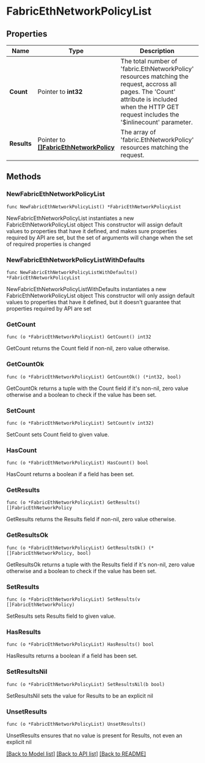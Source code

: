 # FabricEthNetworkPolicyList

## Properties

Name | Type | Description | Notes
------------ | ------------- | ------------- | -------------
**Count** | Pointer to **int32** | The total number of &#39;fabric.EthNetworkPolicy&#39; resources matching the request, accross all pages. The &#39;Count&#39; attribute is included when the HTTP GET request includes the &#39;$inlinecount&#39; parameter. | [optional] 
**Results** | Pointer to [**[]FabricEthNetworkPolicy**](FabricEthNetworkPolicy.md) | The array of &#39;fabric.EthNetworkPolicy&#39; resources matching the request. | [optional] 

## Methods

### NewFabricEthNetworkPolicyList

`func NewFabricEthNetworkPolicyList() *FabricEthNetworkPolicyList`

NewFabricEthNetworkPolicyList instantiates a new FabricEthNetworkPolicyList object
This constructor will assign default values to properties that have it defined,
and makes sure properties required by API are set, but the set of arguments
will change when the set of required properties is changed

### NewFabricEthNetworkPolicyListWithDefaults

`func NewFabricEthNetworkPolicyListWithDefaults() *FabricEthNetworkPolicyList`

NewFabricEthNetworkPolicyListWithDefaults instantiates a new FabricEthNetworkPolicyList object
This constructor will only assign default values to properties that have it defined,
but it doesn't guarantee that properties required by API are set

### GetCount

`func (o *FabricEthNetworkPolicyList) GetCount() int32`

GetCount returns the Count field if non-nil, zero value otherwise.

### GetCountOk

`func (o *FabricEthNetworkPolicyList) GetCountOk() (*int32, bool)`

GetCountOk returns a tuple with the Count field if it's non-nil, zero value otherwise
and a boolean to check if the value has been set.

### SetCount

`func (o *FabricEthNetworkPolicyList) SetCount(v int32)`

SetCount sets Count field to given value.

### HasCount

`func (o *FabricEthNetworkPolicyList) HasCount() bool`

HasCount returns a boolean if a field has been set.

### GetResults

`func (o *FabricEthNetworkPolicyList) GetResults() []FabricEthNetworkPolicy`

GetResults returns the Results field if non-nil, zero value otherwise.

### GetResultsOk

`func (o *FabricEthNetworkPolicyList) GetResultsOk() (*[]FabricEthNetworkPolicy, bool)`

GetResultsOk returns a tuple with the Results field if it's non-nil, zero value otherwise
and a boolean to check if the value has been set.

### SetResults

`func (o *FabricEthNetworkPolicyList) SetResults(v []FabricEthNetworkPolicy)`

SetResults sets Results field to given value.

### HasResults

`func (o *FabricEthNetworkPolicyList) HasResults() bool`

HasResults returns a boolean if a field has been set.

### SetResultsNil

`func (o *FabricEthNetworkPolicyList) SetResultsNil(b bool)`

 SetResultsNil sets the value for Results to be an explicit nil

### UnsetResults
`func (o *FabricEthNetworkPolicyList) UnsetResults()`

UnsetResults ensures that no value is present for Results, not even an explicit nil

[[Back to Model list]](../README.md#documentation-for-models) [[Back to API list]](../README.md#documentation-for-api-endpoints) [[Back to README]](../README.md)


